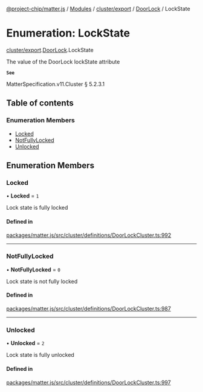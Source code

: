 [@project-chip/matter.js](../README.md) / [Modules](../modules.md) / [cluster/export](../modules/cluster_export.md) / [DoorLock](../modules/cluster_export.DoorLock.md) / LockState

# Enumeration: LockState

[cluster/export](../modules/cluster_export.md).[DoorLock](../modules/cluster_export.DoorLock.md).LockState

The value of the DoorLock lockState attribute

**`See`**

MatterSpecification.v11.Cluster § 5.2.3.1

## Table of contents

### Enumeration Members

- [Locked](cluster_export.DoorLock.LockState.md#locked)
- [NotFullyLocked](cluster_export.DoorLock.LockState.md#notfullylocked)
- [Unlocked](cluster_export.DoorLock.LockState.md#unlocked)

## Enumeration Members

### Locked

• **Locked** = ``1``

Lock state is fully locked

#### Defined in

[packages/matter.js/src/cluster/definitions/DoorLockCluster.ts:992](https://github.com/project-chip/matter.js/blob/5f71eedebdb9fa54338bde320c311bb359b7455d/packages/matter.js/src/cluster/definitions/DoorLockCluster.ts#L992)

___

### NotFullyLocked

• **NotFullyLocked** = ``0``

Lock state is not fully locked

#### Defined in

[packages/matter.js/src/cluster/definitions/DoorLockCluster.ts:987](https://github.com/project-chip/matter.js/blob/5f71eedebdb9fa54338bde320c311bb359b7455d/packages/matter.js/src/cluster/definitions/DoorLockCluster.ts#L987)

___

### Unlocked

• **Unlocked** = ``2``

Lock state is fully unlocked

#### Defined in

[packages/matter.js/src/cluster/definitions/DoorLockCluster.ts:997](https://github.com/project-chip/matter.js/blob/5f71eedebdb9fa54338bde320c311bb359b7455d/packages/matter.js/src/cluster/definitions/DoorLockCluster.ts#L997)
